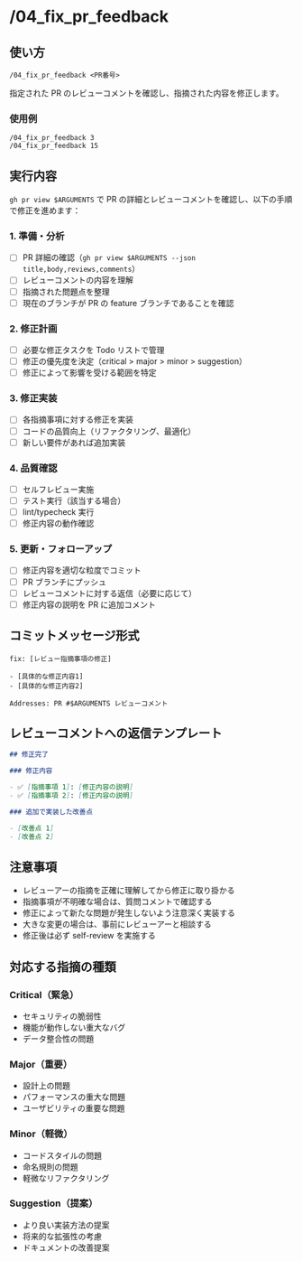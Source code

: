 # /04_fix_pr_feedback

## 使い方

```
/04_fix_pr_feedback <PR番号>
```

指定された PR のレビューコメントを確認し、指摘された内容を修正します。

### 使用例

```
/04_fix_pr_feedback 3
/04_fix_pr_feedback 15
```

## 実行内容

`gh pr view $ARGUMENTS` で PR の詳細とレビューコメントを確認し、以下の手順で修正を進めます：

### 1. 準備・分析

- [ ] PR 詳細の確認（`gh pr view $ARGUMENTS --json title,body,reviews,comments`）
- [ ] レビューコメントの内容を理解
- [ ] 指摘された問題点を整理
- [ ] 現在のブランチが PR の feature ブランチであることを確認

### 2. 修正計画

- [ ] 必要な修正タスクを Todo リストで管理
- [ ] 修正の優先度を決定（critical > major > minor > suggestion）
- [ ] 修正によって影響を受ける範囲を特定

### 3. 修正実装

- [ ] 各指摘事項に対する修正を実装
- [ ] コードの品質向上（リファクタリング、最適化）
- [ ] 新しい要件があれば追加実装

### 4. 品質確認

- [ ] セルフレビュー実施
- [ ] テスト実行（該当する場合）
- [ ] lint/typecheck 実行
- [ ] 修正内容の動作確認

### 5. 更新・フォローアップ

- [ ] 修正内容を適切な粒度でコミット
- [ ] PR ブランチにプッシュ
- [ ] レビューコメントに対する返信（必要に応じて）
- [ ] 修正内容の説明を PR に追加コメント

## コミットメッセージ形式

```
fix: [レビュー指摘事項の修正]

- [具体的な修正内容1]
- [具体的な修正内容2]

Addresses: PR #$ARGUMENTS レビューコメント
```

## レビューコメントへの返信テンプレート

```markdown
## 修正完了

### 修正内容

- ✅ [指摘事項 1]: [修正内容の説明]
- ✅ [指摘事項 2]: [修正内容の説明]

### 追加で実装した改善点

- [改善点 1]
- [改善点 2]
```

## 注意事項

- レビューアーの指摘を正確に理解してから修正に取り掛かる
- 指摘事項が不明確な場合は、質問コメントで確認する
- 修正によって新たな問題が発生しないよう注意深く実装する
- 大きな変更の場合は、事前にレビューアーと相談する
- 修正後は必ず self-review を実施する

## 対応する指摘の種類

### Critical（緊急）

- セキュリティの脆弱性
- 機能が動作しない重大なバグ
- データ整合性の問題

### Major（重要）

- 設計上の問題
- パフォーマンスの重大な問題
- ユーザビリティの重要な問題

### Minor（軽微）

- コードスタイルの問題
- 命名規則の問題
- 軽微なリファクタリング

### Suggestion（提案）

- より良い実装方法の提案
- 将来的な拡張性の考慮
- ドキュメントの改善提案
